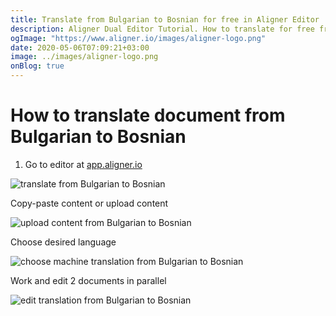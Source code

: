 ```yaml
---
title: Translate from Bulgarian to Bosnian for free in Aligner Editor
description: Aligner Dual Editor Tutorial. How to translate for free from Bulgarian to Bosnian. Aligner is multilingual document management platform. 
ogImage: "https://www.aligner.io/images/aligner-logo.png"
date: 2020-05-06T07:09:21+03:00
image: ../images/aligner-logo.png
onBlog: true
---
```


# How to translate document from Bulgarian to Bosnian

1. Go to editor at [app.aligner.io](https://app.aligner.io "Aligner App web page")

![translate from Bulgarian to Bosnian](../aligner-blank-editor.png "translate from Bulgarian to Bosnian")

Copy-paste content or upload content

![upload content from Bulgarian to Bosnian](../aligner-uploaded-document.png "upload content from Bulgarian to Bosnian")

Choose desired language

![choose machine translation from Bulgarian to Bosnian](../aligner-language-dropdown.png "choose machine translation from Bulgarian to Bosnian")

Work and edit 2 documents in parallel

![edit translation from Bulgarian to Bosnian](../aligner-double-sitded-editor.png "edit translation from Bulgarian to Bosnian")

